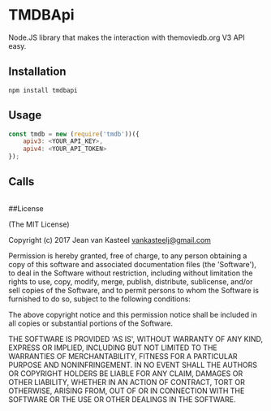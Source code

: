 TMDBApi
=======
Node.JS library that makes the interaction with themoviedb.org V3 API easy.

## Installation
```
npm install tmdbapi
```
## Usage

```js
const tmdb = new (require('tmdb'))({
    apiv3: <YOUR_API_KEY>,
    apiv4: <YOUR_API_TOKEN>
});
```

## Calls
```js

```

##License 

(The MIT License)

Copyright (c) 2017 Jean van Kasteel <vankasteelj@gmail.com>

Permission is hereby granted, free of charge, to any person obtaining
a copy of this software and associated documentation files (the
'Software'), to deal in the Software without restriction, including
without limitation the rights to use, copy, modify, merge, publish,
distribute, sublicense, and/or sell copies of the Software, and to
permit persons to whom the Software is furnished to do so, subject to
the following conditions:

The above copyright notice and this permission notice shall be
included in all copies or substantial portions of the Software.

THE SOFTWARE IS PROVIDED 'AS IS', WITHOUT WARRANTY OF ANY KIND,
EXPRESS OR IMPLIED, INCLUDING BUT NOT LIMITED TO THE WARRANTIES OF
MERCHANTABILITY, FITNESS FOR A PARTICULAR PURPOSE AND NONINFRINGEMENT.
IN NO EVENT SHALL THE AUTHORS OR COPYRIGHT HOLDERS BE LIABLE FOR ANY
CLAIM, DAMAGES OR OTHER LIABILITY, WHETHER IN AN ACTION OF CONTRACT,
TORT OR OTHERWISE, ARISING FROM, OUT OF OR IN CONNECTION WITH THE
SOFTWARE OR THE USE OR OTHER DEALINGS IN THE SOFTWARE.